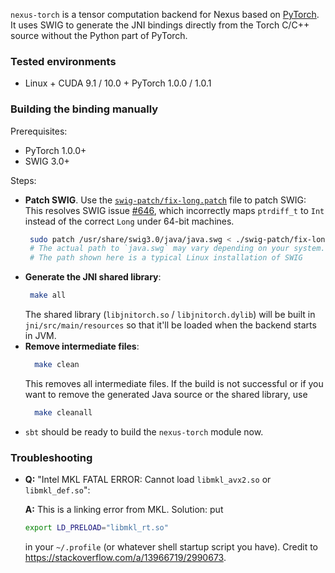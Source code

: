`nexus-torch` is a tensor computation backend for Nexus based on [PyTorch](https://github.com/pytorch/pytorch). 
It uses SWIG to generate the JNI bindings directly from the Torch C/C++ source without the Python part of PyTorch.

### Tested environments

 - Linux + CUDA 9.1 / 10.0 + PyTorch 1.0.0 / 1.0.1


### Building the binding manually

Prerequisites:

 - PyTorch 1.0.0+
 - SWIG 3.0+

Steps:
  
  - **Patch SWIG**. 
   Use the [`swig-patch/fix-long.patch`](https://github.com/ctongfei/nexus/blob/master/torch/swig-patch/fix-long.patch) 
   file to patch SWIG: This resolves SWIG issue [#646](https://github.com/swig/swig/issues/646), which incorrectly maps `ptrdiff_t` to `Int` instead of the correct `Long` under 64-bit machines.
    ```sh
     sudo patch /usr/share/swig3.0/java/java.swg < ./swig-patch/fix-long.patch
     # The actual path to `java.swg` may vary depending on your system.
     # The path shown here is a typical Linux installation of SWIG 
    ```
  - **Generate the JNI shared library**:
    ```sh
     make all
    ```
    The shared library (`libjnitorch.so` / `libjnitorch.dylib`) will be built in `jni/src/main/resources` so that it'll be loaded when the backend starts in JVM.
  - **Remove intermediate files**:
    ```sh
      make clean
    ```
    This removes all intermediate files. If the build is not successful or if you want to remove the generated Java source or the shared library, use
    ```sh
      make cleanall
    ```
  - `sbt` should be ready to build the `nexus-torch` module now.
 
### Troubleshooting

  - **Q:** "Intel MKL FATAL ERROR: Cannot load `libmkl_avx2.so` or `libmkl_def.so`":
    
    **A:**  This is a linking error from MKL. 
    Solution: put 
    ```sh
    export LD_PRELOAD="libmkl_rt.so"
    ``` 
    in your `~/.profile` (or whatever shell startup script you have). Credit to https://stackoverflow.com/a/13966719/2990673.
